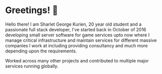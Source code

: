 # Greetings! 👋

Hello there! I am Sharlet George Kurien, 20 year old student and a passionate full stack developer, I've started back in October of 2016 developing small server software for game services upto now where I manage critical infrastructure and maintain services for different massive companies I work at including providing consultancy and much more depending upon the requirements.

Worked across many other projects and contributed to multiple major services running globally.
